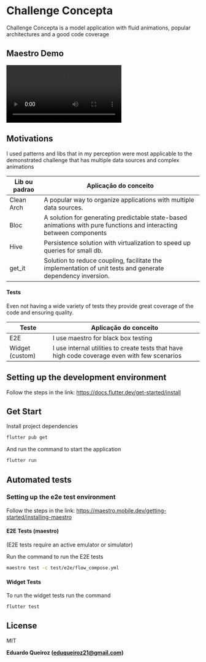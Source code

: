 # Challenge Concepta

Challenge Concepta is a model application with fluid animations, popular architectures and a good code coverage

## Maestro Demo

![](maestro_demo.mp4)

## Motivations

I used patterns and libs that in my perception were most applicable to the demonstrated challenge that has multiple data sources and complex animations

| Lib ou padrao | Aplicação do conceito                                                                                               |
| ------------- | ------------------------------------------------------------------------------------------------------------------- |
| Clean Arch    | A popular way to organize applications with multiple data sources.                                                  |
| Bloc          | A solution for generating predictable state-based animations with pure functions and interacting between components |
| Hive          | Persistence solution with virtualization to speed up queries for small db.                                          |
| get_it        | Solution to reduce coupling, facilitate the implementation of unit tests and generate dependency inversion.         |

#### Tests

Even not having a wide variety of tests they provide great coverage of the code and ensuring quality.

| Teste           | Aplicação do conceito                                                                         |
| --------------- | --------------------------------------------------------------------------------------------- |
| E2E             | I use maestro for black box testing                                                           |
| Widget (custom) | I use internal utilities to create tests that have high code coverage even with few scenarios |

## Setting up the development environment

Follow the steps in the link: https://docs.flutter.dev/get-started/install

## Get Start

Install project dependencies

```sh
flutter pub get
```

And run the command to start the application

```sh
flutter run
```

## Automated tests

### Setting up the e2e test environment

Follow the steps in the link: https://maestro.mobile.dev/getting-started/installing-maestro

#### E2E Tests (maestro)

(E2E tests require an active emulator or simulator)

Run the command to run the E2E tests

```sh
maestro test -c test/e2e/flow_compose.yml
```

#### Widget Tests

To run the widget tests run the command

```sh
flutter test
```

## License

MIT

**Eduardo Queiroz (eduqueiroz21@gmail.com)**

[//]: # "These are reference links used in the body of this note and get stripped out when the markdown processor does its job. There is no need to format nicely because it shouldn't be seen. Thanks SO - http://stackoverflow.com/questions/4823468/store-comments-in-markdown-syntax"
